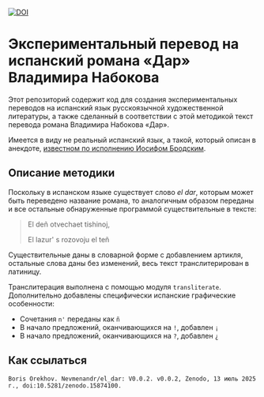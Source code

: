 [![DOI](https://zenodo.org/badge/DOI/10.5281/zenodo.15874100.svg)](https://doi.org/10.5281/zenodo.15874100)

# Экспериментальный перевод на испанский романа «Дар» Владимира Набокова

Этот репозиторий содержит код для создания экспериментальных переводов на испанский язык русскоязычной художественной литературы, а также сделанный в соответствии с этой методикой текст перевода романа Владимира Набокова «Дар».

Имеется в виду не реальный испанский язык, а такой, который описан в анекдоте, [известном по исполнению Иосифом Бродским](https://vk.com/video-29094228_165525295).

## Описание методики

Поскольку в испанском языке существует слово *el dar*, которым может быть переведено название романа, то аналогичным образом переданы и все остальные обнаруженные программой существительные в тексте:

> El deñ otvechaet tishinoj,
> 
> El lazur' s rozovoju el teñ

Существительные даны в словарной форме с добавлением артикля, остальные слова даны без изменений, весь текст транслитерирован в латиницу.

Транслитерация выполнена с помощью модуля `transliterate`. Дополнительно добавлены специфически испанские графические особенности:
* Сочетания `n'` переданы как `ñ`
* В начало предложений, оканчивающихся на `!`, добавлен `¡`
* В начало предложений, оканчивающихся на `?`, добавлен `¿`

## Как ссылаться

`Boris Orekhov. Nevmenandr/el_dar: V0.0.2. v0.0.2, Zenodo, 13 июль 2025 г., doi:10.5281/zenodo.15874100.`
